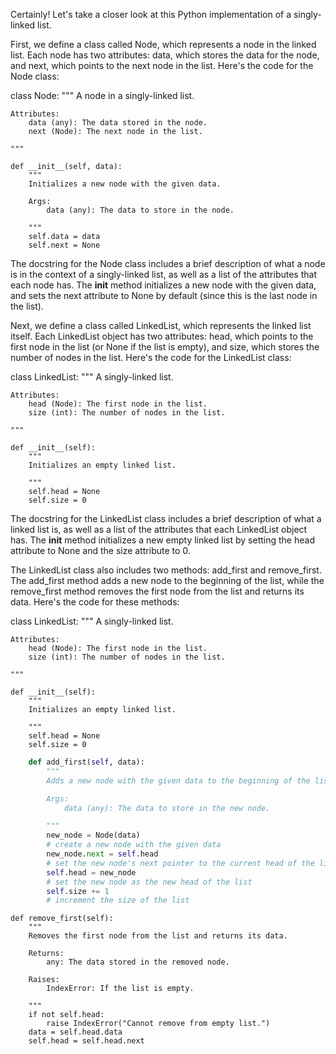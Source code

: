 Certainly! Let's take a closer look at this Python implementation of a singly-linked list.

First, we define a class called Node, which represents a node in the linked list. Each node has two attributes: data, which stores the data for the node, and next, which points to the next node in the list. Here's the code for the Node class:


class Node:
    """
    A node in a singly-linked list.

    Attributes:
        data (any): The data stored in the node.
        next (Node): The next node in the list.

    """

    def __init__(self, data):
        """
        Initializes a new node with the given data.

        Args:
            data (any): The data to store in the node.

        """
        self.data = data
        self.next = None
The docstring for the Node class includes a brief description of what a node is in the context of a singly-linked list, as well as a list of the attributes that each node has. The __init__ method initializes a new node with the given data, and sets the next attribute to None by default (since this is the last node in the list).

Next, we define a class called LinkedList, which represents the linked list itself. Each LinkedList object has two attributes: head, which points to the first node in the list (or None if the list is empty), and size, which stores the number of nodes in the list. Here's the code for the LinkedList class:


class LinkedList:
    """
    A singly-linked list.

    Attributes:
        head (Node): The first node in the list.
        size (int): The number of nodes in the list.

    """

    def __init__(self):
        """
        Initializes an empty linked list.

        """
        self.head = None
        self.size = 0
The docstring for the LinkedList class includes a brief description of what a linked list is, as well as a list of the attributes that each LinkedList object has. The __init__ method initializes a new empty linked list by setting the head attribute to None and the size attribute to 0.

The LinkedList class also includes two methods: add_first and remove_first. The add_first method adds a new node to the beginning of the list, while the remove_first method removes the first node from the list and returns its data. Here's the code for these methods:


class LinkedList:
    """
    A singly-linked list.

    Attributes:
        head (Node): The first node in the list.
        size (int): The number of nodes in the list.

    """

    def __init__(self):
        """
        Initializes an empty linked list.

        """
        self.head = None
        self.size = 0

```python
    def add_first(self, data):
        """
        Adds a new node with the given data to the beginning of the list.

        Args:
            data (any): The data to store in the new node.

        """
        new_node = Node(data)
        # create a new node with the given data
        new_node.next = self.head
        # set the new node's next pointer to the current head of the list
        self.head = new_node
        # set the new node as the new head of the list
        self.size += 1
        # increment the size of the list
```

    def remove_first(self):
        """
        Removes the first node from the list and returns its data.

        Returns:
            any: The data stored in the removed node.

        Raises:
            IndexError: If the list is empty.

        """
        if not self.head:
            raise IndexError("Cannot remove from empty list.")
        data = self.head.data
        self.head = self.head.next



